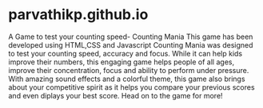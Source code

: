 # parvathikp.github.io
A Game to test your counting speed- Counting Mania
This game has been developed using HTML,CSS and Javascript
Counting Mania was designed to test your counting speed, accuracy and focus. While it can help kids improve their numbers, this engaging game helps people of all
ages, improve their concentration, focus and ability to perform under pressure.
With amazing sound effects and a colorful theme, this game also brings about your competitive spirit as it helps you compare your previous scores and even diplays
your best score.
Head on to the game for more!
